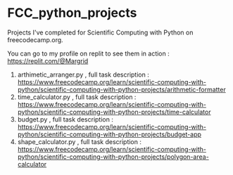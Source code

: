 # FCC_python_projects
Projects I've completed for Scientific Computing with Python on freecodecamp.org.

You can go to my profile on replit to see them in action : https://replit.com/@Margrid

1. arthimetic_arranger.py , full task description : https://www.freecodecamp.org/learn/scientific-computing-with-python/scientific-computing-with-python-projects/arithmetic-formatter
2. time_calculator.py , full task description : https://www.freecodecamp.org/learn/scientific-computing-with-python/scientific-computing-with-python-projects/time-calculator
3. budget.py , full task description : https://www.freecodecamp.org/learn/scientific-computing-with-python/scientific-computing-with-python-projects/budget-app
4. shape_calculator.py , full task description : https://www.freecodecamp.org/learn/scientific-computing-with-python/scientific-computing-with-python-projects/polygon-area-calculator
